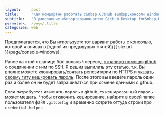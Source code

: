 ```yaml
---
layout:     post
title:      "Как комфортно работать с&nbsp;GitHub в&nbsp;консоли Windows"
subtitle:   "В дополнение к&nbsp;возможностям GitHub Desktop for&nbsp;Windows"
permalink:  /page/:title
categories: web
---
```


Предполагается, что Вы используете тот вариант работы с консолью, который я описал в [одной из предыдущих статей]({{ site.url }}/page/console-windows).

Ранее на этой странице был вольный перевод [страницы помощи github о соединении с ним по SSH](https://help.github.com/articles/connecting-to-github-with-ssh/). Я решил выпилить эту статью, т.к. Вы вполне можете клонировать/связать репозитории по HTTPS и [указать своему гиту кешировать пароль](https://help.github.com/articles/caching-your-github-password-in-git/). После этого вы введёте пароль один раз и более он не будет запрашиваться при обмене данными с github.

Если потребуется изменить пароль к github, то кешированный пароль может мешать. Чтобы отключить кеширование, найдите в своей папке пользователя файл `.gitconfig` и временно сотрите оттуда строки про `credential.helper`.

